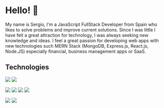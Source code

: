 # Hello! 👋

My name is Sergio, I'm a JavaScript FullStack Developer from Spain who likes to solve problems and improve current solutions. Since I was little I have felt a great attraction for technology, I was always seeking new knowledge and ideas. I feel a great passion for developing web apps with new technologies such MERN Stack (MongoDB, Express.js, React.js, Node.JS) especially financial, business management apps or SaaS.


## Technologies
![](https://img.shields.io/badge/CODE-JavaScript-informational?style=flat&logo=javascript&logoColor=white) 
![](https://img.shields.io/badge/CODE-Typescript-informational?style=flat&logo=typescript&logoColor=white) 
 
![](https://img.shields.io/badge/CODE-HTML5-informational?style=flat&logo=html5&logoColor=white) 
![](https://img.shields.io/badge/CODE-CSS3-informational?style=flat&logo=css3&logoColor=white) 
![](https://img.shields.io/badge/CODE-React.js-informational?style=flat&logo=react&logoColor=white) 
![](https://img.shields.io/badge/CODE-Redux.js-informational?style=flat&logo=redux&logoColor=white) 
  
![](https://img.shields.io/badge/CODE-Node.js-informational?style=flat&logo=node.js&logoColor=white)
![](https://img.shields.io/badge/CODE-MongoDB-informational?style=flat&logo=mongodb&logoColor=white)

<!--
**SergioColladoV/SergioColladoV** is a ✨ _special_ ✨ repository because its `README.md` (this file) appears on your GitHub profile.

Here are some ideas to get you started:

- 🔭 I’m currently working on ...
- 🌱 I’m currently learning ...
- 👯 I’m looking to collaborate on ...
- 🤔 I’m looking for help with ...
- 💬 Ask me about ...
- 📫 How to reach me: ...
- 😄 Pronouns: ...
- ⚡ Fun fact: ...
-->
